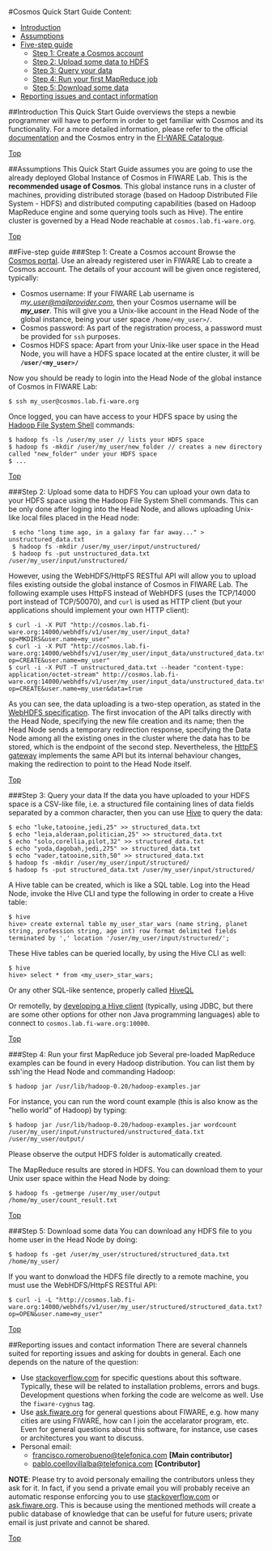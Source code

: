 #<a name="top"></a>Cosmos Quick Start Guide
Content:

* [Introduction](#section1)
* [Assumptions](#section2)
* [Five-step guide](#section3)
    * [Step 1: Create a Cosmos account](#section3.1)
    * [Step 2: Upload some data to HDFS](#secton3.2)
    * [Step 3: Query your data](#section3.3)
    * [Step 4: Run your first MapReduce job](#section3.4)
    * [Step 5: Download some data](#section3.5)
* [Reporting issues and contact information](#section4)

##<a name="section1"></a>Introduction
This Quick Start Guide overviews the steps a newbie programmer will have to perform in order to get familiar with Cosmos and its functionality. For a more detailed information, please refer to the official [documentation](http://fiware-cosmos.readthedocs.org/en/latest/) and the Cosmos entry in the [FI-WARE Catalogue](http://catalogue.fi-ware.org/enablers/bigdata-analysis-cosmos).

[Top](#top)

##<a name="section2"></a>Assumptions
This Quick Start Guide assumes you are going to use the already deployed Global Instance of Cosmos in FIWARE Lab. This is the <b>recommended usage of Cosmos</b>. This global instance runs in a cluster of machines, providing distributed storage (based on Hadoop Distributed File System - HDFS) and distributed computing capabilities (based on Hadoop MapReduce engine and some querying tools such as Hive). The entire cluster is governed by a Head Node reachable at `cosmos.lab.fi-ware.org`.

[Top](#top)

##<a name="section3"></a>Five-step guide
###<a name="section3.1"></a>Step 1: Create a Cosmos account
Browse the [Cosmos portal](http://cosmos.lab.fi-ware.org). Use an already registered user in FIWARE Lab to create a Cosmos account. The details of your account will be given once registered, typically:

* Cosmos username: If your FIWARE Lab username is <i>my\_user@mailprovider.com</i>, then your Cosmos username will be <i><b>my\_user</b></i>. This will give you a Unix-like account in the Head Node of the global instance, being your user space <code>/home/<my_user>/</code>.
* Cosmos password: As part of the registration process, a password must be provided for `ssh` purposes.
* Cosmos HDFS space: Apart from your Unix-like user space in the Head Node, you will have a HDFS space located at the entire cluster, it will be <b>`/user/<my_user>/`</b>

Now you should be ready to login into the Head Node of the global instance of Cosmos in FIWARE Lab:

    $ ssh my_user@cosmos.lab.fi-ware.org

Once logged, you can have access to your HDFS space by using the [Hadoop File System Shell](http://hadoop.apache.org/docs/current/hadoop-project-dist/hadoop-common/FileSystemShell.html) commands:

    $ hadoop fs -ls /user/my_user // lists your HDFS space
    $ hadoop fs -mkdir /user/my_user/new_folder // creates a new directory called "new_folder" under your HDFS space
    $ ...

[Top](#top)

###<a name="section3.2"></a>Step 2: Upload some data to HDFS
You can upload your own data to your HDFS space using the Hadoop File System Shell commands. This can be only done after loging into the Head Node, and allows uploading Unix-like local files placed in the Head node:

     $ echo "long time ago, in a galaxy far far away..." > unstructured_data.txt
     $ hadoop fs -mkdir /user/my_user/input/unstructured/
     $ hadoop fs -put unstructured_data.txt /user/my_user/input/unstructured/

However, using the WebHDFS/HttpFS RESTful API will allow you to upload files existing outside the global instance of Cosmos in FIWARE Lab. The following example uses HttpFS instead of WebHDFS (uses the TCP/14000 port instead of TCP/50070), and `curl` is used as HTTP client (but your applications should implement your own HTTP client):

    $ curl -i -X PUT "http://cosmos.lab.fi-ware.org:14000/webhdfs/v1/user/my_user/input_data?op=MKDIRS&user.name=my_user"
    $ curl -i -X PUT "http://cosmos.lab.fi-ware.org:14000/webhdfs/v1/user/my_user/input_data/unstructured_data.txt?op=CREATE&user.name=my_user"
    $ curl -i -X PUT -T unstructured_data.txt --header "content-type: application/octet-stream" http://cosmos.lab.fi-ware.org:14000/webhdfs/v1/user/my_user/input_data/unstructured_data.txt?op=CREATE&user.name=my_user&data=true

As you can see, the data uploading is a two-step operation, as stated in the [WebHDFS specification](http://hadoop.apache.org/docs/current/hadoop-project-dist/hadoop-hdfs/WebHDFS.html). The first invocation of the API talks directly with the Head Node, specifying the new file creation and its name; then the Head Node sends a temporary redirection response, specifying the Data Node among all the existing ones in the cluster where the data has to be stored, which is the endpoint of the second step. Nevertheless, the [HttpFS gateway](http://hadoop.apache.org/docs/current/hadoop-hdfs-httpfs/index.html) implements the same API but its internal behaviour changes, making the redirection to point to the Head Node itself.

[Top](#top)

###<a name="section3.3"></a>Step 3: Query your data
If the data you have uploaded to your HDFS space is a CSV-like file, i.e. a structured file containing lines of data fields separated by a common character, then you can use [Hive](http://hive.apache.org/) to query the data:

    $ echo "luke,tatooine,jedi,25" >> structured_data.txt
    $ echo "leia,alderaan,politician,25" >> structured_data.txt
    $ echo "solo,corellia,pilot,32" >> structured_data.txt
    $ echo "yoda,dagobah,jedi,275" >> structured_data.txt
    $ echo "vader,tatooine,sith,50" >> structured_data.txt
    $ hadoop fs -mkdir /user/my_user/input/structured/
    $ hadoop fs -put structured_data.txt /user/my_user/input/structured/

A Hive table can be created, which is like a SQL table. Log into the Head Node, invoke the Hive CLI and type the following in order to create a Hive table:

    $ hive
    hive> create external table my_user_star_wars (name string, planet string, profession string, age int) row format delimited fields terminated by ',' location '/user/my_user/input/structured/';

These Hive tables can be queried locally, by using the Hive CLI as well:

    $ hive
    hive> select * from <my_user>_star_wars;

Or any other SQL-like sentence, properly called [HiveQL ](http://cwiki.apache.org/confluence/display/Hive/LanguageManual)

Or remotelly, by [developing a Hive client](http://github.com/telefonicaid/fiware-connectors/tree/develop/resources/hive-basic-client) (typically, using JDBC, but there are some other options for other non Java programming languages) able to connect to `cosmos.lab.fi-ware.org:10000`.

[Top](#top)

###<a name="section3.4"></a>Step 4: Run your first MapReduce job
Several pre-loaded MapReduce examples can be found in every Hadoop distribution. You can list them by ssh'ing the Head Node and commanding Hadoop:

    $ hadoop jar /usr/lib/hadoop-0.20/hadoop-examples.jar

For instance, you can run the word count example (this is also know as the "hello world" of Hadoop) by typing:

    $ hadoop jar /usr/lib/hadoop-0.20/hadoop-examples.jar wordcount /user/my_user/input/unstructured/unstructured_data.txt /user/my_user/output/

Please observe the output HDFS folder is automatically created.

The MapReduce results are stored in HDFS. You can download them to your Unix user space within the Head Node by doing:

    $ hadoop fs -getmerge /user/my_user/output /home/my_user/count_result.txt
  
[Top](#top)

###<a name="section3.5"></a>Step 5: Download some data
You can download any HDFS file to you home user in the Head Node by doing:

    $ hadoop fs -get /user/my_user/structured/structured_data.txt /home/my_user/

If you want to donwload the HDFS file directly to a remote machine, you must use the WebHDFS/HttpFS RESTful API:

    $ curl -i -L "http://cosmos.lab.fi-ware.org:14000/webhdfs/v1/user/my_user/structured/structured_data.txt?op=OPEN&user.name=my_user"

[Top](#top)

##<a name="section4"></a>Reporting issues and contact information
There are several channels suited for reporting issues and asking for doubts in general. Each one depends on the nature of the question:

* Use [stackoverflow.com](http://stackoverflow.com) for specific questions about this software. Typically, these will be related to installation problems, errors and bugs. Development questions when forking the code are welcome as well. Use the `fiware-cygnus` tag.
* Use [ask.fiware.org](https://ask.fiware.org/questions/) for general questions about FIWARE, e.g. how many cities are using FIWARE, how can I join the accelarator program, etc. Even for general questions about this software, for instance, use cases or architectures you want to discuss.
* Personal email:
    * [francisco.romerobueno@telefonica.com](mailto:francisco.romerobueno@telefonica.com) **[Main contributor]**
    * [pablo.coellovillalba@telefonica.com](mailto:pablo.coellovillalba@telefonica.com) **[Contributor]**

**NOTE**: Please try to avoid personaly emailing the contributors unless they ask for it. In fact, if you send a private email you will probably receive an automatic response enforcing you to use [stackoverflow.com](stackoverflow.com) or [ask.fiware.org](https://ask.fiware.org/questions/). This is because using the mentioned methods will create a public database of knowledge that can be useful for future users; private email is just private and cannot be shared.

[Top](#top)